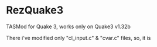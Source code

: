 # RezQuake3
TASMod for Quake 3, works only on Quake3 v1.32b

There i've modified only "cl_input.c" & "cvar.c" files, so, it is
